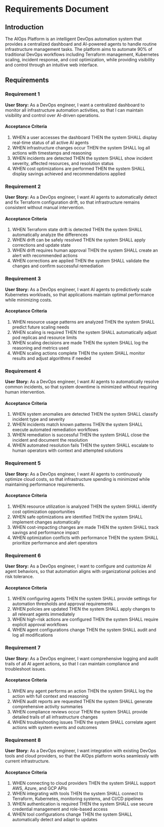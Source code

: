 # Requirements Document

## Introduction

The AIOps Platform is an intelligent DevOps automation system that provides a centralized dashboard and AI-powered agents to handle routine infrastructure management tasks. The platform aims to automate 90% of traditional DevOps workflows including Terraform management, Kubernetes scaling, incident response, and cost optimization, while providing visibility and control through an intuitive web interface.

## Requirements

### Requirement 1

**User Story:** As a DevOps engineer, I want a centralized dashboard to monitor all infrastructure automation activities, so that I can maintain visibility and control over AI-driven operations.

#### Acceptance Criteria

1. WHEN a user accesses the dashboard THEN the system SHALL display real-time status of all active AI agents
2. WHEN infrastructure changes occur THEN the system SHALL log all actions with timestamps and reasoning
3. WHEN incidents are detected THEN the system SHALL show incident severity, affected resources, and resolution status
4. WHEN cost optimizations are performed THEN the system SHALL display savings achieved and recommendations applied

### Requirement 2

**User Story:** As a DevOps engineer, I want AI agents to automatically detect and fix Terraform configuration drift, so that infrastructure remains consistent without manual intervention.

#### Acceptance Criteria

1. WHEN Terraform state drift is detected THEN the system SHALL automatically analyze the differences
2. WHEN drift can be safely resolved THEN the system SHALL apply corrections and update state
3. WHEN drift requires human approval THEN the system SHALL create an alert with recommended actions
4. WHEN corrections are applied THEN the system SHALL validate the changes and confirm successful remediation

### Requirement 3

**User Story:** As a DevOps engineer, I want AI agents to predictively scale Kubernetes workloads, so that applications maintain optimal performance while minimizing costs.

#### Acceptance Criteria

1. WHEN resource usage patterns are analyzed THEN the system SHALL predict future scaling needs
2. WHEN scaling is required THEN the system SHALL automatically adjust pod replicas and resource limits
3. WHEN scaling decisions are made THEN the system SHALL log the reasoning and metrics used
4. WHEN scaling actions complete THEN the system SHALL monitor results and adjust algorithms if needed

### Requirement 4

**User Story:** As a DevOps engineer, I want AI agents to automatically resolve common incidents, so that system downtime is minimized without requiring human intervention.

#### Acceptance Criteria

1. WHEN system anomalies are detected THEN the system SHALL classify incident type and severity
2. WHEN incidents match known patterns THEN the system SHALL execute automated remediation workflows
3. WHEN remediation is successful THEN the system SHALL close the incident and document the resolution
4. WHEN automated resolution fails THEN the system SHALL escalate to human operators with context and attempted solutions

### Requirement 5

**User Story:** As a DevOps engineer, I want AI agents to continuously optimize cloud costs, so that infrastructure spending is minimized while maintaining performance requirements.

#### Acceptance Criteria

1. WHEN resource utilization is analyzed THEN the system SHALL identify cost optimization opportunities
2. WHEN safe optimizations are identified THEN the system SHALL implement changes automatically
3. WHEN cost-impacting changes are made THEN the system SHALL track savings and performance impact
4. WHEN optimization conflicts with performance THEN the system SHALL prioritize performance and alert operators

### Requirement 6

**User Story:** As a DevOps engineer, I want to configure and customize AI agent behaviors, so that automation aligns with organizational policies and risk tolerance.

#### Acceptance Criteria

1. WHEN configuring agents THEN the system SHALL provide settings for automation thresholds and approval requirements
2. WHEN policies are updated THEN the system SHALL apply changes to all relevant agents immediately
3. WHEN high-risk actions are configured THEN the system SHALL require explicit approval workflows
4. WHEN agent configurations change THEN the system SHALL audit and log all modifications

### Requirement 7

**User Story:** As a DevOps engineer, I want comprehensive logging and audit trails of all AI agent actions, so that I can maintain compliance and troubleshoot issues.

#### Acceptance Criteria

1. WHEN any agent performs an action THEN the system SHALL log the action with full context and reasoning
2. WHEN audit reports are requested THEN the system SHALL generate comprehensive activity summaries
3. WHEN compliance reviews occur THEN the system SHALL provide detailed trails of all infrastructure changes
4. WHEN troubleshooting issues THEN the system SHALL correlate agent actions with system events and outcomes

### Requirement 8

**User Story:** As a DevOps engineer, I want integration with existing DevOps tools and cloud providers, so that the AIOps platform works seamlessly with current infrastructure.

#### Acceptance Criteria

1. WHEN connecting to cloud providers THEN the system SHALL support AWS, Azure, and GCP APIs
2. WHEN integrating with tools THEN the system SHALL connect to Terraform, Kubernetes, monitoring systems, and CI/CD pipelines
3. WHEN authentication is required THEN the system SHALL use secure credential management and role-based access
4. WHEN tool configurations change THEN the system SHALL automatically detect and adapt to updates